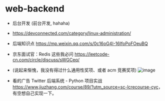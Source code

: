 # web-backend
- 后台开发 (前台开发, hahaha)
- https://devconnected.com/category/linux-administration/
- 后端知识点 https://mp.weixin.qq.com/s/0c16oG4I-16IfoPoFOeuBQ
- 京东面试官：Redis 这些我必问 https://leetcode-cn.com/circle/discuss/sWGCeq/
- (说起来惭愧，我没有得过什么通用性奖项、或者 acm 竞赛奖项)
![image](https://user-images.githubusercontent.com/20805657/158007575-8f144163-0c52-4cd9-bdd8-a694fa075c07.png)

- 看的广告 Twitter 后端系统 - Python 项目实战 <https://www.jiuzhang.com/course/89/?utm_source=sc-lcrecourse-cyc>， 有空想自己实现一下。
